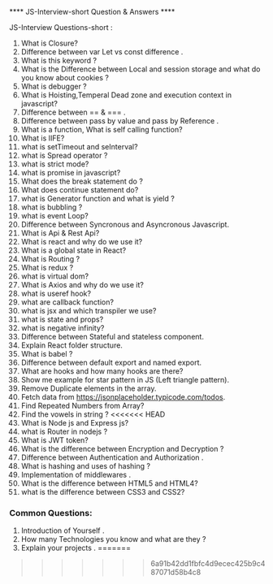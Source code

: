 ****  JS-Interview-short Question & Answers ****

JS-Interview Questions-short :
1. What is Closure?
2. Difference between var Let vs const difference .
3. What is this keyword ?
4. What is the Difference between Local and session storage and what do  you know about cookies ?
5. What is debugger ?
6. What is Hoisting,Temperal Dead zone  and execution context  in javascript?
7. Difference between == & === .
8. Difference between pass by value and pass by Reference .
9. What is a function, What is self calling function?
10. What is IIFE?
11. what is setTimeout and seInterval?
12. what is Spread operator ?
13. what is strict mode?
14. what is promise in javascript?
15. What does the break statement do ?
16. What does continue statement do?
17. what is Generator function and what is yield ?
18. what is bubbling ?
19. what is event Loop?
20. Difference between Syncronous and Asyncronous Javascript.
21. What is Api & Rest Api? 
22. What is react and why do we use it?
23. What is a global state in React?
24. What is Routing ?
25. What is redux ?
26. what is virtual dom?
27. What is Axios and why do we use it?
28. what is useref hook?
29. what are callback function?
30. what is jsx and which transpiler we use?
31. what is state and props?
32. what is negative infinity?
33. Difference between Stateful and stateless component.
34. Explain React folder structure.
35. What is babel ?
36. Difference between default export and named export.
37. What are hooks and how many hooks are there?
38. Show me example for star pattern in JS (Left triangle pattern).
39. Remove Duplicate elements in the array.
40. Fetch data from https://jsonplaceholder.typicode.com/todos.
41. Find Repeated Numbers from Array?
42. Find the vowels in string ?
<<<<<<< HEAD
43. What is Node js and Express js?
44. what is Router in nodejs ?
45. What is JWT token?
46. What is the difference between Encryption and Decryption ?
47. Difference between Authentication and Authorization .
48. What is hashing and uses of hashing ?
49. Implementation of middlewares .
50. What is the difference between HTML5 and HTML4?
51. what is the difference between CSS3 and CSS2?
 ### Common Questions:
1. Introduction of Yourself .
2. How  many  Technologies you know and what are they ?
3. Explain your projects .
=======
>>>>>>> 6a91b42dd1fbfc4d9ecec425b9c487071d58b4c8
